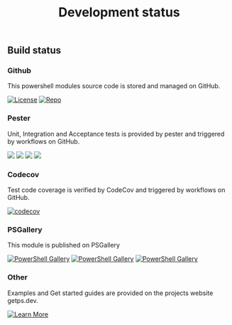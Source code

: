 ﻿---
id: devstatus
title: Development status
---

## Build status

### Github

This powershell modules source code is stored and managed on GitHub.

[![License](https://img.shields.io/github/license/hanpq/pstools.sortlibrary)](https://github.com/hanpq/pstools.sortlibrary/blob/main/LICENSE)
[![Repo](https://img.shields.io/badge/repo-pstools.sortlibrary-success?logo=github)](https://github.com/hanpq/pstools.sortlibrary)

### Pester

Unit, Integration and Acceptance tests is provided by pester and triggered by workflows on GitHub.

[![](https://github.com/hanpq/pstools.sortlibrary/actions/workflows/pester_core_windows.yml/badge.svg?branch=main)](https://github.com/hanpq/pstools.sortlibrary/actions/workflows/pester_core_windows.yml)
[![](https://github.com/hanpq/pstools.sortlibrary/actions/workflows/pester_core_linux.yml/badge.svg?branch=main)](https://github.com/hanpq/pstools.sortlibrary/actions/workflows/pester_core_linux.yml)
[![](https://github.com/hanpq/pstools.sortlibrary/actions/workflows/pester_core_macos.yml/badge.svg?branch=main)](https://github.com/hanpq/pstools.sortlibrary/actions/workflows/pester_core_macos.yml)
[![](https://github.com/hanpq/pstools.sortlibrary/actions/workflows/pester_desktop_windows.yml/badge.svg?branch=main)](https://github.com/hanpq/pstools.sortlibrary/actions/workflows/pester_desktop_windows.yml)


### Codecov

Test code coverage is verified by CodeCov and triggered by workflows on GitHub.

[![codecov](https://codecov.io/gh/hanpq/pstools.sortlibrary/branch/main/graph/badge.svg)](https://codecov.io/gh/hanpq/pstools.sortlibrary)

### PSGallery

This module is published on PSGallery

[![PowerShell Gallery](https://img.shields.io/powershellgallery/v/pstools.sortlibrary?label=PSGallery)](https://www.powershellgallery.com/packages/pstools.sortlibrary)
[![PowerShell Gallery](https://img.shields.io/powershellgallery/dt/pstools.sortlibrary?label=PSGallery%20downloads)](https://www.powershellgallery.com/packages/pstools.sortlibrary)
[![PowerShell Gallery](https://img.shields.io/powershellgallery/p/pstools.sortlibrary)](https://www.powershellgallery.com/packages/pstools.sortlibrary)

### Other

Examples and Get started guides are provided on the projects website getps.dev.

[![Learn More](https://img.shields.io/badge/Learn%20More-pstools.sortlibrary-success)](https://getps.dev/modules/pstools.sortlibrary/quickstart)

